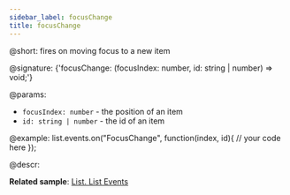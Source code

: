 ```yaml
---
sidebar_label: focusChange
title: focusChange
---          
```


@short: fires on moving focus to a new item

@signature: {'focusChange: (focusIndex: number, id: string | number) => void;'}

@params:
- `focusIndex: number` - the position of an item
- `id: string | number` - the id of an item

@example:
list.events.on("FocusChange", function(index, id){
    // your code here
});

@descr:

**Related sample**: [List. List Events](https://snippet.dhtmlx.com/iwt1yd61)

